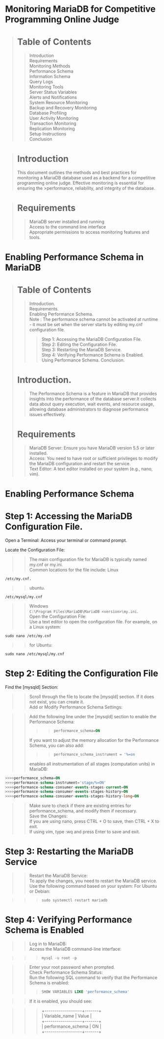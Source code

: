 # Monitoring MariaDB for Competitive Programming Online Judge
> # Table of Contents
  >>Introduction  
  >>Requirements  
  >>Monitoring Methods  
  >>Performance Schema  
  >>Information Schema  
  >>Query Logs  
  >>Monitoring Tools  
  >>Server Status Variables  
  >>Alerts and Notifications  
  >>System Resource Monitoring  
  >>Backup and Recovery Monitoring  
  >>Database Profiling  
  >>User Activity Monitoring  
  >>Transaction Monitoring  
  >>Replication Monitoring  
>Setup Instructions  
  >>Conclusion
  
># Introduction
>This document outlines the methods and best practices for monitoring a MariaDB database used as a backend for a competitive programming online judge.   Effective monitoring is essential for ensuring the >performance, reliability, and integrity of the database.

># Requirements
>>MariaDB server installed and running  
>>Access to the command line interface  
>>Appropriate permissions to access monitoring features and tools.

# Enabling Performance Schema in MariaDB
> # Table of Contents
>> Introduction.  
>>Requirements.  
>>Enabling Performance Schema.  
>> Note : The performance schema cannot be activated at runtime - it must be set when the server starts by editing my.cnf configuration file.  
>>>Step 1: Accessing the MariaDB Configuration File.  
>>>Step 2: Editing the Configuration File.  
>>>Step 3: Restarting the MariaDB Service.  
>>>Step 4: Verifying Performance Schema is Enabled.  
>>Using Performance Schema.
>>Conclusion.  
> # Introduction.  
>>The Performance Schema is a feature in MariaDB that provides insights into the performance of the database server.It collects data about query execution, wait events, and resource usage, allowing database administrators to diagnose performance issues effectively.
> # Requirements
>>MariaDB Server: Ensure you have MariaDB version 5.5 or later installed.  
>>Access: You need to have root or sufficient privileges to modify the MariaDB configuration and restart the service.  
>>Text Editor: A text editor installed on your system (e.g., nano, vim).  

# Enabling Performance Schema
# Step 1: Accessing the MariaDB Configuration File.  
Open a Terminal: Access your terminal or command prompt.  

Locate the Configuration File:
>>The main configuration file for MariaDB is typically named my.cnf or my.ini.  
>>Common locations for the file include:
>>Linux
``` linux
/etc/my.cnf.
```    
>>ubuntu.  
``` linux
/etc/mysql/my.cnf  
```   
>>Windows  
`C:\Program Files\MariaDB\MariaDB <version>\my.ini`.     
>Open the Configuration File:  
>Use a text editor to open the configuration file. For example, on a Linux system:    
``` linux
sudo nano /etc/my.cnf
``` 
>> for Ubuntu:  
``` linux
sudo nano /etc/mysql/my.cnf
```  
# Step 2: Editing the Configuration File
Find the [mysqld] Section:

>>Scroll through the file to locate the [mysqld] section. If it does not exist, you can create it. <br>
>>Add or Modify Performance Schema Settings:

>>Add the following line under the [mysqld] section to enable the Performance Schema:  
>>>>``` sql
>>>> performance_schema=ON
>>>>``` 
>>If you want to adjust the memory allocation for the Performance Schema, you can also add:    
>>>>``` sql
>>>>performance_schema_instrument = '%=on
>>>>```  
>>enables all instrumentation of all stages (computation units) in MariaDB:  
```  sql
>>>>performance_schema=ON  
>>>>performance-schema-instrument='stage/%=ON'  
>>>>performance-schema-consumer-events-stages-current=ON  
>>>>performance-schema-consumer-events-stages-history=ON  
>>>>performance-schema-consumer-events-stages-history-long=ON
```   
>>Make sure to check if there are existing entries for performance_schema, and modify them if necessary.    
>>Save the Changes:  
>>If you are using nano, press CTRL + O to save, then CTRL + X to exit.  
>>If using vim, type :wq and press Enter to save and exit.  
# Step 3: Restarting the MariaDB Service
>>Restart the MariaDB Service:    
>>To apply the changes, you need to restart the MariaDB service. Use the following command based on your system:
>>For Ubuntu or Debian:  

>>>``` linux  
>>>sudo systemctl restart mariadb
>>>```


# Step 4: Verifying Performance Schema is Enabled
>>Log in to MariaDB:  
>>Access the MariaDB command-line interface:  

>>>``` linux
>>>mysql -u root -p
>>>```

>>Enter your root password when prompted.  
>>Check Performance Schema Status:  
>>Run the following SQL command to verify that the Performance Schema is enabled:  
>>>``` sql
>>>SHOW VARIABLES LIKE 'performance_schema'
>>>```

>>If it is enabled, you should see:

>>>+-------------------+-------+  
>>>| Variable_name     | Value |    
>>>+-------------------+-------+  
>>>| performance_schema | ON    |    
>>>+-------------------+-------+  


